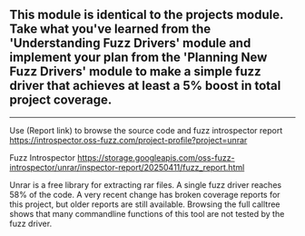 This module is identical to the projects module.  Take what you've learned from the 'Understanding Fuzz Drivers' module and implement your plan from the 'Planning New Fuzz Drivers' module to make a simple fuzz driver that achieves at least a 5% boost in total project coverage.
-

---

Use (Report link) to browse the source code and fuzz introspector report https://introspector.oss-fuzz.com/project-profile?project=unrar

Fuzz Introspector
https://storage.googleapis.com/oss-fuzz-introspector/unrar/inspector-report/20250411/fuzz_report.html

Unrar is a free library for extracting rar files.  A single fuzz driver reaches 58% of the code.  A very recent change has broken coverage reports for this project, but older reports are still available.  Browsing the full calltree shows that many commandline functions of this tool are not tested by the fuzz driver.

